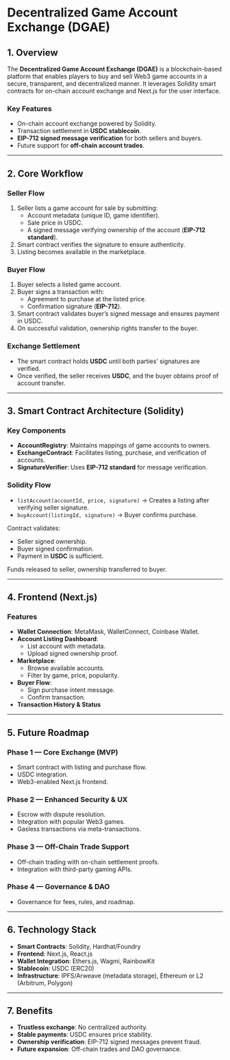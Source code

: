 # Decentralized Game Account Exchange (DGAE)

## 1. Overview
The **Decentralized Game Account Exchange (DGAE)** is a blockchain-based platform that enables players to buy and sell Web3 game accounts in a secure, transparent, and decentralized manner. It leverages Solidity smart contracts for on-chain account exchange and Next.js for the user interface.

### Key Features
- On-chain account exchange powered by Solidity.  
- Transaction settlement in **USDC stablecoin**.  
- **EIP-712 signed message verification** for both sellers and buyers.  
- Future support for **off-chain account trades**.  

---

## 2. Core Workflow

### Seller Flow
1. Seller lists a game account for sale by submitting:  
   - Account metadata (unique ID, game identifier).  
   - Sale price in USDC.  
   - A signed message verifying ownership of the account (**EIP-712 standard**).  
2. Smart contract verifies the signature to ensure authenticity.  
3. Listing becomes available in the marketplace.  

### Buyer Flow
1. Buyer selects a listed game account.  
2. Buyer signs a transaction with:  
   - Agreement to purchase at the listed price.  
   - Confirmation signature (**EIP-712**).  
3. Smart contract validates buyer’s signed message and ensures payment in USDC.  
4. On successful validation, ownership rights transfer to the buyer.  

### Exchange Settlement
- The smart contract holds **USDC** until both parties’ signatures are verified.  
- Once verified, the seller receives **USDC**, and the buyer obtains proof of account transfer.  

---

## 3. Smart Contract Architecture (Solidity)

### Key Components
- **AccountRegistry**: Maintains mappings of game accounts to owners.  
- **ExchangeContract**: Facilitates listing, purchase, and verification of accounts.  
- **SignatureVerifier**: Uses **EIP-712 standard** for message verification.  

### Solidity Flow
- `listAccount(accountId, price, signature)` → Creates a listing after verifying seller signature.  
- `buyAccount(listingId, signature)` → Buyer confirms purchase.  

Contract validates:  
- Seller signed ownership.  
- Buyer signed confirmation.  
- Payment in **USDC** is sufficient.  

Funds released to seller, ownership transferred to buyer.  

---

## 4. Frontend (Next.js)

### Features
- **Wallet Connection**: MetaMask, WalletConnect, Coinbase Wallet.  
- **Account Listing Dashboard**:  
  - List account with metadata.  
  - Upload signed ownership proof.  
- **Marketplace**:  
  - Browse available accounts.  
  - Filter by game, price, popularity.  
- **Buyer Flow**:  
  - Sign purchase intent message.  
  - Confirm transaction.  
- **Transaction History & Status**  

---

## 5. Future Roadmap

### Phase 1 — Core Exchange (MVP)
- Smart contract with listing and purchase flow.  
- USDC integration.  
- Web3-enabled Next.js frontend.  

### Phase 2 — Enhanced Security & UX
- Escrow with dispute resolution.  
- Integration with popular Web3 games.  
- Gasless transactions via meta-transactions.  

### Phase 3 — Off-Chain Trade Support
- Off-chain trading with on-chain settlement proofs.  
- Integration with third-party gaming APIs.  

### Phase 4 — Governance & DAO
- Governance for fees, rules, and roadmap.  

---

## 6. Technology Stack
- **Smart Contracts**: Solidity, Hardhat/Foundry  
- **Frontend**: Next.js, React.js  
- **Wallet Integration**: Ethers.js, Wagmi, RainbowKit  
- **Stablecoin**: USDC (ERC20)  
- **Infrastructure**: IPFS/Arweave (metadata storage), Ethereum or L2 (Arbitrum, Polygon)  

---

## 7. Benefits
- **Trustless exchange**: No centralized authority.  
- **Stable payments**: USDC ensures price stability.  
- **Ownership verification**: EIP-712 signed messages prevent fraud.  
- **Future expansion**: Off-chain trades and DAO governance.  
